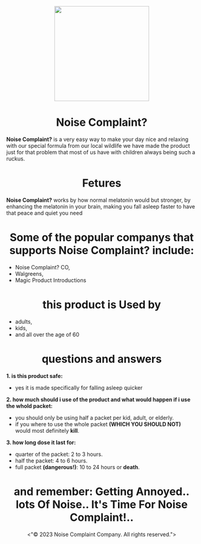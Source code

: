 <p align="center"><img src="https://user-images.githubusercontent.com/126821979/236059053-9522a313-c5db-48ef-9611-6c32a0c77f36.png"
height="250"></p>

<h1 align="center">Noise Complaint?</h1>


**Noise Complaint?** is a very easy way to make your day nice and relaxing with our special formula from our local wildlife we have made the product just for that problem that most of us have with children always being such a ruckus.

<h1 align="center">Fetures</h1>

**Noise Complaint?** works by how normal melatonin would but stronger, by enhancing the melatonin in your brain, making you fall asleep faster to have that peace and quiet you need

<h1 align="center">Some of the popular companys that supports Noise Complaint? include:</h1>

* Noise Complaint? CO,
* Walgreens,
* Magic Product Introductions

<h1 align="center">this product is Used by</h1>

* adults,
* kids,
* and all over the age of 60

<h1 align="center">questions and answers</h1> 

**1. is this product safe:**
* yes it is made specifically for falling asleep quicker

**2. how much should i use of the product and what would happen if i use the whold packet:**
* you should only be using half a packet per kid, adult, or elderly.
* if you where to use the whole packet **(WHICH YOU SHOULD NOT)** would most definitely **kill**.

**3. how long dose it last for:**
* quarter of the packet: 2 to 3 hours. 
* half the packet: 4 to 6 hours.
* full packet **(dangerous!)**: 10 to 24 hours or **death**.


<h1 align="center">and remember: Getting Annoyed.. lots Of Noise.. It's Time For Noise Complaint!..</h1>

<p align="center"><"© 2023 Noise Complaint Company. All rights reserved."></p>
